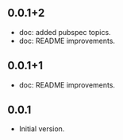 ## 0.0.1+2
- doc: added pubspec topics.
- doc: README improvements.

## 0.0.1+1
- doc: README improvements.

## 0.0.1
- Initial version.
